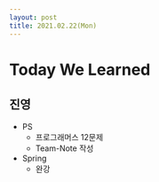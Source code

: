 ```yaml
---
layout: post
title: 2021.02.22(Mon)
---
```


# Today We Learned

## 진영

- PS
  - 프로그래머스 12문제
  - Team-Note 작성
- Spring
  - 완강

